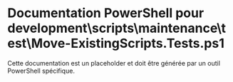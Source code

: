 # Documentation PowerShell pour development\scripts\maintenance\test\Move-ExistingScripts.Tests.ps1

Cette documentation est un placeholder et doit être générée par un outil PowerShell spécifique.
